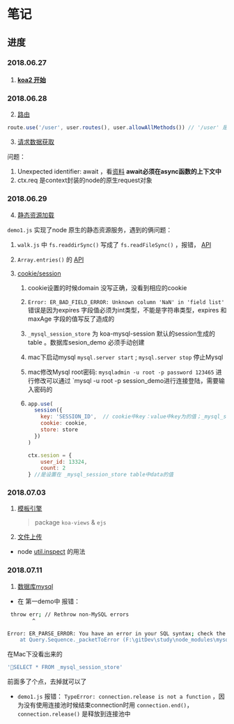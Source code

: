 # 笔记

## 进度

### 2018.06.27

1.  #### [koa2 开始](https://chenshenhai.github.io/koa2-note/note/start/quick.html)

### 2018.06.28

2. [路由](https://chenshenhai.github.io/koa2-note/note/route/koa-router.html)

```js
route.use('/user', user.routes(), user.allowAllMethods()) // '/user' 是prefix 前缀
```



3. [请求数据获取](https://chenshenhai.github.io/koa2-note/note/request/get.html)

问题：

1. Unexpected identifier: await ，看[资料](https://cnodejs.org/topic/5640b80d3a6aa72c5e0030b6) **await必须在async函数的上下文中**
2. ctx.req 是context封装的node的原生request对象





### 2018.06.29

4. [静态资源加载](https://chenshenhai.github.io/koa2-note/note/static/server.html)

`demo1.js` 实现了node 原生的静态资源服务，遇到的俩问题：

1. `walk.js` 中 `fs.readdirSync()` 写成了 `fs.readFileSync()` ，报错， [API](http://nodejs.cn/api/fs.html)
2. `Array.entries()` 的 [API](http://www.runoob.com/jsref/jsref-entries.html) 





5. [cookie/session](https://chenshenhai.github.io/koa2-note/note/cookie/info.html) 
   1. cookie设置的时候domain 没写正确，没看到相应的cookie

   2. `Error: ER_BAD_FIELD_ERROR: Unknown column 'NaN' in 'field list'`   错误是因为expires 字段值必须为int类型，不能是字符串类型，expires 和 maxAge 字段的值写反了造成的

   3. `_mysql_session_store`  为 koa-mysql-session 默认的session生成的table 。数据库sesion_demo 必须手动创建

   4. mac下启动mysql `mysql.server start`   ;   `mysql.server stop`  停止Mysql

   5. mac修改Mysql root密码: ` mysqladmin -u root -p password 123465 ` 进行修改可以通过 `mysql -u root -p session_demo进行连接登陆，需要输入密码的

   6. ```js
      app.use(
        session({
          key: 'SESSION_ID',  // cookie中key：value中key为的值；_mysql_session_store 数据表中id值为key：value的组合值
          cookie: cookie,
          store: store
        })
      )

      ctx.sesion = {
          user_id: 13324,
          count: 2
      } //是设置在 _mysql_session_store table中data的值
      ```




### 2018.07.03

1. [模板引擎](https://chenshenhai.github.io/koa2-note/note/template/add.html) 

   > package `koa-views`  & `ejs` 



2. [文件上传](https://chenshenhai.github.io/koa2-note/note/upload/busboy.html) 

+ node [util.inspect](https://www.zhihu.com/question/34776469#answer-27551087) 的用法





### 2018.07.11

1. [数据库mysql](https://chenshenhai.github.io/koa2-note/note/mysql/info.html)

* 在 第一demo中 报错：

```bash
 throw err; // Rethrow non-MySQL errors
        ^

Error: ER_PARSE_ERROR: You have an error in your SQL syntax; check the manual that corresponds to your MySQL server version for the right syntax to use near SELECT * FROM _mysql_session_store' at line 1
    at Query.Sequence._packetToError (F:\gitDev\study\node_modules\mysql\lib\protocol\sequences\Sequence.js:52:14)
```

在Mac下没看出来的

```sql
'SELECT * FROM _mysql_session_store'
```

前面多了个点，去掉就可以了

* `demo1.js` 报错： `TypeError: connection.release is not a function`  ，因为没有使用连接池时候结束connection时用 `connection.end()`，`connection.release()` 是释放到连接池中

  ​